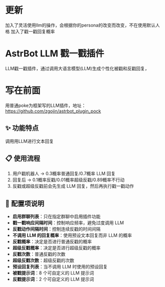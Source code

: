  # 更新
 加入了灵活使用llm的操作，会根据你的persona的改变而改变，不在使用默认人格
 加入了戳一戳回复概率
 
 # AstrBot LLM 戳一戳插件
LLM戳一戳插件，通过调用大语言模型(LLM)生成个性化被戳和反戳回复，

 # 写在前面
 用普通poke为框架写的LLM插件，地址：https://github.com/zgojin/astrbot_plugin_pock
## ✨ 功能特点

调用用LLM进行文本回复

## 📋 使用流程

1. 用户戳机器人 → 0.3概率普通回复/0.7概率 LLM 回复
2. 回复后 → 0.1概率反戳/0.01概率超级反戳/0.89概率不行动
3. 反戳或超级反戳前会先生成 LLM 回复，然后再执行戳一戳动作

## 🔧 配置项说明

- **启用群聊列表**：只在指定群聊中启用插件功能
- **戳一戳响应间隔时间**：控制响应频率，避免过度调用 LLM
- **反戳动作间隔时间**：控制连续反戳的时间间隔
- **不调用 LLM 的回复概率**：使用预设文本回复而非 LLM 的概率
- **反戳概率**：决定是否进行普通反戳的概率
- **超级反戳概率**：决定是否进行超级反戳的概率
- **反戳次数**：普通反戳的次数
- **超级反戳次数**：超级反戳的次数
- **预设回复列表**：当不调用 LLM 时使用的预设回复
- **被戳提示词**：8 个可自定义的 LLM 提示词
- **反戳提示词**：2 个可自定义的 LLM 提示词





